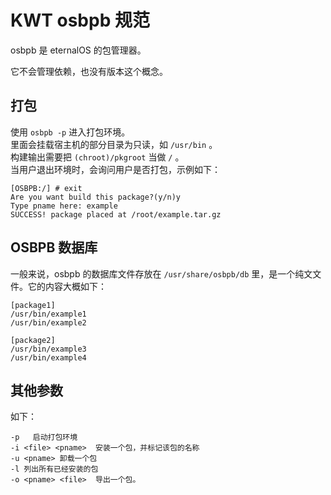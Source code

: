 # KWT osbpb 规范

osbpb 是 eternalOS 的包管理器。

它不会管理依赖，也没有版本这个概念。

## 打包

使用 `osbpb -p` 进入打包环境。  
里面会挂载宿主机的部分目录为只读，如 `/usr/bin` 。  
构建输出需要把 `(chroot)/pkgroot` 当做 `/` 。  
当用户退出环境时，会询问用户是否打包，示例如下：  

```Terminal
[OSBPB:/] # exit
Are you want build this package?(y/n)y
Type pname here: example
SUCCESS! package placed at /root/example.tar.gz
```

## OSBPB 数据库

一般来说，osbpb 的数据库文件存放在 `/usr/share/osbpb/db` 里，是一个纯文文件。它的内容大概如下：  

```osbpb db
[package1]
/usr/bin/example1
/usr/bin/example2

[package2]
/usr/bin/example3
/usr/bin/example4
```

## 其他参数

如下：

```
-p   启动打包环境
-i <file> <pname>  安装一个包，并标记该包的名称
-u <pname> 卸载一个包
-l 列出所有已经安装的包
-o <pname> <file>  导出一个包。
```
